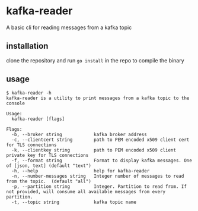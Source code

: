 # kafka-reader
A basic cli for reading messages from a kafka topic

## installation
clone the repository and run `go install` in the repo to compile the binary

## usage
```
$ kafka-reader -h
kafka-reader is a utility to print messages from a kafka topic to the console

Usage:
  kafka-reader [flags]

Flags:
  -b, --broker string            kafka broker address
  -c, --clientcert string        path to PEM encoded x509 client cert for TLS connections
  -k, --clientkey string         path to PEM encoded x509 client private key for TLS connections
  -f, --format string            Format to display kafka messages. One of [json, text] (default "text")
  -h, --help                     help for kafka-reader
  -n, --number-messages string   Integer number of messages to read from the topic.  (default "all")
  -p, --partition string         Integer. Partition to read from. If not provided, will consume all available messages from every partition. 
  -t, --topic string             kafka topic name
```